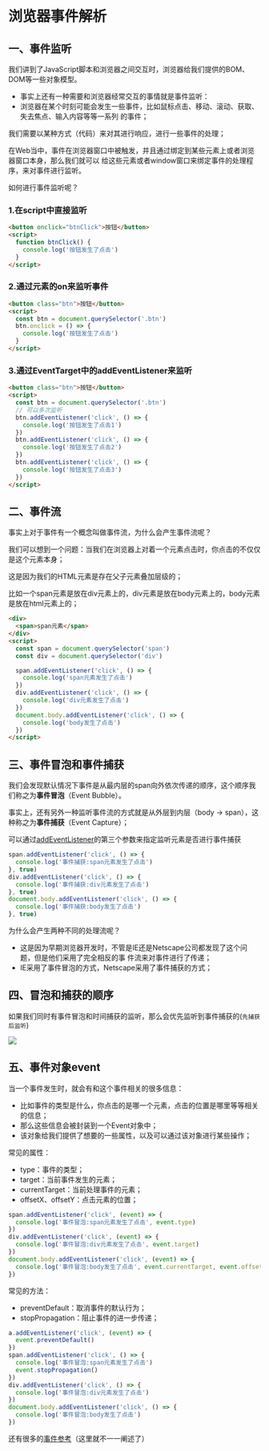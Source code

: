 # 浏览器事件解析
## 一、事件监听

我们讲到了JavaScript脚本和浏览器之间交互时，浏览器给我们提供的BOM、DOM等一些对象模型。
- 事实上还有一种需要和浏览器经常交互的事情就是事件监听：
- 浏览器在某个时刻可能会发生一些事件，比如鼠标点击、移动、滚动、获取、失去焦点、输入内容等等一系列
的事件；

我们需要以某种方式（代码）来对其进行响应，进行一些事件的处理；

在Web当中，事件在浏览器窗口中被触发，并且通过绑定到某些元素上或者浏览器窗口本身，那么我们就可以
给这些元素或者window窗口来绑定事件的处理程序，来对事件进行监听。

如何进行事件监听呢？

### 1.在script中直接监听

```html
<button onclick="btnClick">按钮</button>
<script>
  function btnClick() {
    console.log('按钮发生了点击')
  }
</script>
```
### 2.通过元素的on来监听事件

```html
<button class="btn">按钮</button>
<script>
  const btn = document.querySelector('.btn')
  btn.onclick = () => {
    console.log('按钮发生了点击')
  }
</script>
```

### 3.通过EventTarget中的addEventListener来监听

```html
<button class="btn">按钮</button>
<script>
  const btn = document.querySelector('.btn')
  // 可以多次监听
  btn.addEventListener('click', () => {
    console.log('按钮发生了点击1')
  })
  btn.addEventListener('click', () => {
    console.log('按钮发生了点击2')
  })
  btn.addEventListener('click', () => {
    console.log('按钮发生了点击3')
  })
</script>
```

## 二、事件流

事实上对于事件有一个概念叫做事件流，为什么会产生事件流呢？

我们可以想到一个问题：当我们在浏览器上对着一个元素点击时，你点击的不仅仅是这个元素本身；

这是因为我们的HTML元素是存在父子元素叠加层级的；

比如一个span元素是放在div元素上的，div元素是放在body元素上的，body元素是放在html元素上的；

```html
<div>
  <span>span元素</span>
</div>
<script>
  const span = document.querySelector('span')
  const div = document.querySelector('div')

  span.addEventListener('click', () => {
    console.log('span元素发生了点击')
  })
  div.addEventListener('click', () => {
    console.log('div元素发生了点击')
  })
  document.body.addEventListener('click', () => {
    console.log('body发生了点击')
  })
</script>
```
## 三、事件冒泡和事件捕获

我们会发现默认情况下事件是从最内层的span向外依次传递的顺序，这个顺序我们称之为**事件冒泡**（Event
Bubble）。

事实上，还有另外一种监听事件流的方式就是从外层到内层（body -> span），这种称之为**事件捕获**（Event
Capture）；

可以通过[addEventListener](https://developer.mozilla.org/zh-CN/docs/Web/API/EventTarget/addEventListener)的第三个参数来指定监听元素是否进行事件捕获

```js
span.addEventListener('click', () => {
  console.log('事件捕获:span元素发生了点击')
}, true)
div.addEventListener('click', () => {
  console.log('事件捕获:div元素发生了点击')
}, true)
document.body.addEventListener('click', () => {
  console.log('事件捕获:body发生了点击')
}, true)
```

为什么会产生两种不同的处理流呢？
- 这是因为早期浏览器开发时，不管是IE还是Netscape公司都发现了这个问题，但是他们采用了完全相反的事
件流来对事件进行了传递；
- IE采用了事件冒泡的方式，Netscape采用了事件捕获的方式；

## 四、冒泡和捕获的顺序

如果我们同时有事件冒泡和时间捕获的监听，那么会优先监听到事件捕获的(`先捕获后监听`)

![](https://gitee.com/itsandy/picgo-img/raw/master/JavaScript/冒泡和捕获的顺序.png)


## 五、事件对象event

当一个事件发生时，就会有和这个事件相关的很多信息：
- 比如事件的类型是什么，你点击的是哪一个元素，点击的位置是哪里等等相关的信息；
- 那么这些信息会被封装到一个Event对象中；
- 该对象给我们提供了想要的一些属性，以及可以通过该对象进行某些操作；

常见的属性：
- type：事件的类型；
- target：当前事件发生的元素；
- currentTarget：当前处理事件的元素；
- offsetX、offsetY：点击元素的位置；

```js
span.addEventListener('click', (event) => {
  console.log('事件冒泡:span元素发生了点击', event.type)
})
div.addEventListener('click', (event) => {
  console.log('事件冒泡:div元素发生了点击', event.target)
})
document.body.addEventListener('click', (event) => {
  console.log('事件冒泡:body发生了点击', event.currentTarget, event.offsetX, event.offsetY)
})
```

常见的方法：
- preventDefault：取消事件的默认行为；
- stopPropagation：阻止事件的进一步传递；

```js
a.addEventListener('click', (event) => {
  event.preventDefault()
})
span.addEventListener('click', () => {
  console.log('事件冒泡:span元素发生了点击')
  event.stopPropagation()
})
div.addEventListener('click', () => {
  console.log('事件冒泡:div元素发生了点击')
})
document.body.addEventListener('click', () => {
  console.log('事件冒泡:body发生了点击')
})
```

还有很多的[事件参考](https://developer.mozilla.org/zh-CN/docs/Web/Events)（这里就不一一阐述了）